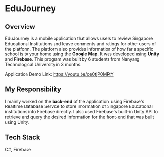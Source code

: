 # EduJourney

## Overview
EduJourney is a mobile application that allows users to review Singapore Educational Institutions and leave comments and ratings for other users of the platform. The platform also provides information of how far a specific school is to your home using the **Google Map**. It was developed using **Unity** and **Firebase**. This program was built by 6 students from Nanyang Technological University in 3 months.

Application Demo Link: https://youtu.be/oe0tjP0MRtY

## My Responsibility
I mainly worked on the **back-end** of the application, using Firebase's Realtime Database Service to store information of Singapore Educational institutions into Firebase directly. I also used Firebase's built-in Unity API to retrieve and query the desired information for the front-end that was built using Unity. 

## Tech Stack
C#, Firebase
